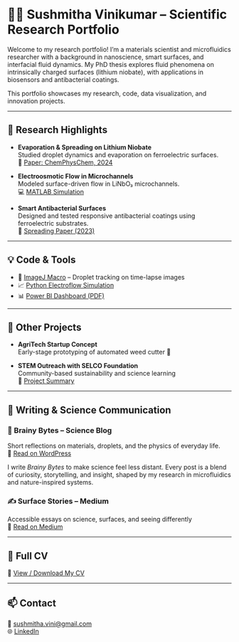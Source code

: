 # 👩‍🔬 Sushmitha Vinikumar – Scientific Research Portfolio

Welcome to my research portfolio! I’m a materials scientist and microfluidics researcher with a background in nanoscience, smart surfaces, and interfacial fluid dynamics. My PhD thesis explores fluid phenomena on intrinsically charged surfaces (lithium niobate), with applications in biosensors and antibacterial coatings.

This portfolio showcases my research, code, data visualization, and innovation projects.

---

## 🔬 Research Highlights

- **Evaporation & Spreading on Lithium Niobate**  
  Studied droplet dynamics and evaporation on ferroelectric surfaces.  
  📄 [Paper: ChemPhysChem, 2024](./publications/evaporation_liNbO3_summary.pdf)

- **Electroosmotic Flow in Microchannels**  
  Modeled surface-driven flow in LiNbO₃ microchannels.  
  💻 [MATLAB Simulation](./code/wetting_analysis_matlab.m)

- **Smart Antibacterial Surfaces**  
  Designed and tested responsive antibacterial coatings using ferroelectric substrates.  
  📄 [Spreading Paper (2023)](./publications/spreading_dynamics_paper.pdf)

---

## 💡 Code & Tools

- 🧪 [ImageJ Macro](./code/droplet_tracking_imagej.ijm) – Droplet tracking on time-lapse images
- 📈 [Python Electroflow Simulation](./code/electroflow_simulation.py)
- 📊 [Power BI Dashboard (PDF)](./dashboards/lithium_evaporation_dashboard.pdf)

---

## 🌱 Other Projects

- **AgriTech Startup Concept**  
  Early-stage prototyping of automated weed cutter
  📄

- **STEM Outreach with SELCO Foundation**  
  Community-based sustainability and science learning  
  📄 [Project Summary](./outreach/stem_selco_project_summary.pdf)

---
## 📝 Writing & Science Communication

### 🧠 Brainy Bytes – Science Blog
Short reflections on materials, droplets, and the physics of everyday life.  
🔗 [Read on WordPress](https://parusmadworld.wordpress.com/category/brainy-bytes/)

I write *Brainy Bytes* to make science feel less distant. Every post is a blend of curiosity, storytelling, and insight, shaped by my research in microfluidics and nature-inspired systems.

### ✍️ Surface Stories – Medium
Accessible essays on science, surfaces, and seeing differently  
🔗 [Read on Medium](https://medium.com/@sushmithavinikumar)

---

## 📜 Full CV
📄 [View / Download My CV](./cv.md)

---

## 📫 Contact

📧 sushmitha.vini@gmail.com  
🌐 [LinkedIn](https://www.linkedin.com/in/sushmitha-vinikumar)  
